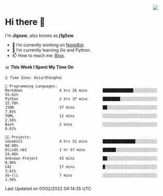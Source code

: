 <a href="#">
  <img align="right" src="https://github-readme-stats.vercel.app/api?username=j1g5awi&count_private=true&show_icons=true&title_color=80070B&text_color=B3B3B3&bg_color=212121&icon_color=80070B" />
</a>

# Hi there 👋

I'm **Jigsaw**, also knows as **j1g5aw**.

- 🔭 I’m currently working on [NoneBot](https://github.com/nonebot).
- 🌱 I’m currently learning Go and Python.
- 📫 How to reach me: [Blog](https://blog.maddestroyer.xyz/).

<!--START_SECTION:waka-->
📊 **This Week I Spent My Time On** 

```text
⌚︎ Time Zone: Asia/Shanghai

💬 Programming Languages: 
Markdown                 4 hrs 26 mins       ██████████████░░░░░░░░░░░   55.61% 
Python                   2 hrs 37 mins       ████████░░░░░░░░░░░░░░░░░   32.78% 
JSON                     37 mins             ██░░░░░░░░░░░░░░░░░░░░░░░   7.85% 
TOML                     12 mins             ░░░░░░░░░░░░░░░░░░░░░░░░░   2.56% 
Bash                     2 mins              ░░░░░░░░░░░░░░░░░░░░░░░░░   0.61%

🐱‍💻 Projects: 
nonebot2                 4 hrs 52 mins       ███████████████░░░░░░░░░░   60.98% 
OlivOS.nb2               1 hr 57 mins        ██████░░░░░░░░░░░░░░░░░░░   24.46% 
Unknown Project          43 mins             ██░░░░░░░░░░░░░░░░░░░░░░░   8.96% 
CAI                      17 mins             █░░░░░░░░░░░░░░░░░░░░░░░░   3.61% 
nb-cli                   7 mins              ░░░░░░░░░░░░░░░░░░░░░░░░░   1.56%

```


 Last Updated on 01/02/2022 04:14:35 UTC
<!--END_SECTION:waka-->
